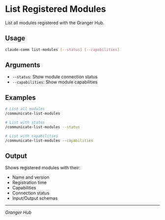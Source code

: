 # List Registered Modules

List all modules registered with the Granger Hub.

## Usage

```bash
claude-comm list-modules [--status] [--capabilities]
```

## Arguments

- `--status`: Show module connection status
- `--capabilities`: Show module capabilities

## Examples

```bash
# List all modules
/communicate-list-modules

# List with status
/communicate-list-modules --status

# List with capabilities
/communicate-list-modules --capabilities
```

## Output

Shows registered modules with their:
- Name and version
- Registration time
- Capabilities
- Connection status
- Input/Output schemas

---
*Granger Hub*
